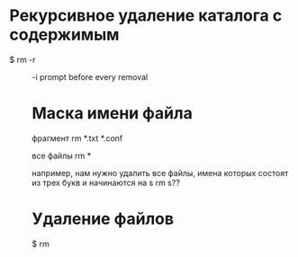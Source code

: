 # Рекурсивное удаление каталога с содержимым
$ rm -r <dir>

-i     prompt before every removal

# Маска имени файла
фрагмент
rm *.txt *.conf

все файлы
rm *

например, нам нужно удалить все файлы, имена которых состоят из трех букв и начинаются на s
rm s??

# Удаление файлов
$ rm <file1> <file2>
